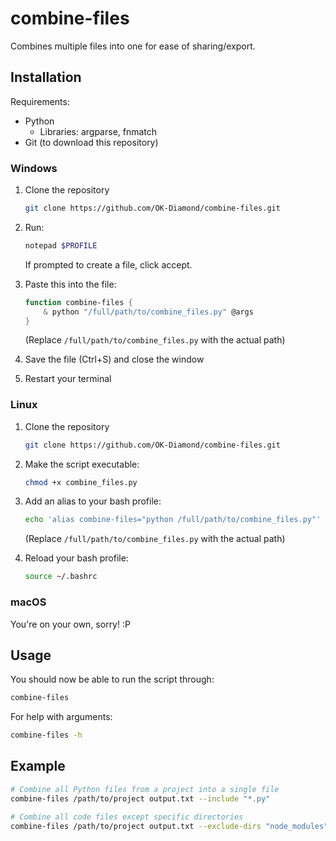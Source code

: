 # combine-files

Combines multiple files into one for ease of sharing/export.

## Installation

Requirements:

- Python
  - Libraries: argparse, fnmatch
- Git (to download this repository)

### Windows

1. Clone the repository

    ```bash
    git clone https://github.com/OK-Diamond/combine-files.git
    ```

2. Run:

    ```powershell
    notepad $PROFILE
    ```

    If prompted to create a file, click accept.

3. Paste this into the file:

   ```powershell
   function combine-files {
       & python "/full/path/to/combine_files.py" @args
   }
   ```

   (Replace `/full/path/to/combine_files.py` with the actual path)
4. Save the file (Ctrl+S) and close the window
5. Restart your terminal

### Linux

1. Clone the repository

   ```bash
   git clone https://github.com/OK-Diamond/combine-files.git
   ```

2. Make the script executable:

   ```bash
   chmod +x combine_files.py
   ```

3. Add an alias to your bash profile:

   ```bash
   echo 'alias combine-files="python /full/path/to/combine_files.py"' >> ~/.bashrc
   ```

   (Replace `/full/path/to/combine_files.py` with the actual path)

4. Reload your bash profile:

   ```bash
   source ~/.bashrc
   ```

### macOS

You're on your own, sorry! :P

## Usage

You should now be able to run the script through:

```bash
combine-files
```

For help with arguments:

```bash
combine-files -h
```

## Example

```bash
# Combine all Python files from a project into a single file
combine-files /path/to/project output.txt --include "*.py"

# Combine all code files except specific directories
combine-files /path/to/project output.txt --exclude-dirs "node_modules" "venv" "tmp"
```
